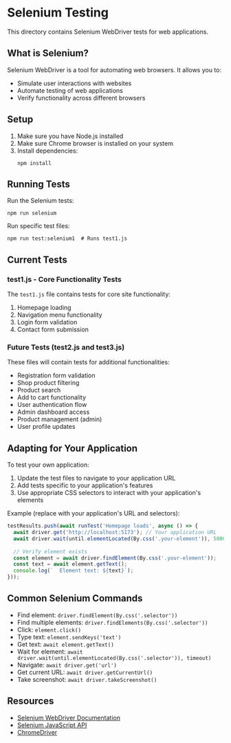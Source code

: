 # Selenium Testing

This directory contains Selenium WebDriver tests for web applications.

## What is Selenium?

Selenium WebDriver is a tool for automating web browsers. It allows you to:
- Simulate user interactions with websites
- Automate testing of web applications
- Verify functionality across different browsers

## Setup

1. Make sure you have Node.js installed
2. Make sure Chrome browser is installed on your system
3. Install dependencies:
   ```
   npm install
   ```

## Running Tests

Run the Selenium tests:
```
npm run selenium
```

Run specific test files:
```
npm run test:selenium1  # Runs test1.js
```

## Current Tests

### test1.js - Core Functionality Tests
The `test1.js` file contains tests for core site functionality:
1. Homepage loading
2. Navigation menu functionality
3. Login form validation
4. Contact form submission

### Future Tests (test2.js and test3.js)
These files will contain tests for additional functionalities:
- Registration form validation
- Shop product filtering
- Product search
- Add to cart functionality
- User authentication flow
- Admin dashboard access
- Product management (admin)
- User profile updates

## Adapting for Your Application

To test your own application:

1. Update the test files to navigate to your application URL
2. Add tests specific to your application's features
3. Use appropriate CSS selectors to interact with your application's elements

Example (replace with your application's URL and selectors):

```javascript
testResults.push(await runTest('Homepage loads', async () => {
  await driver.get('http://localhost:5173'); // Your application URL
  await driver.wait(until.elementLocated(By.css('.your-element')), 5000);
  
  // Verify element exists
  const element = await driver.findElement(By.css('.your-element'));
  const text = await element.getText();
  console.log(`  Element text: ${text}`);
}));
```

## Common Selenium Commands

- Find element: `driver.findElement(By.css('.selector'))`
- Find multiple elements: `driver.findElements(By.css('.selector'))`
- Click: `element.click()`
- Type text: `element.sendKeys('text')`
- Get text: `await element.getText()`
- Wait for element: `await driver.wait(until.elementLocated(By.css('.selector')), timeout)`
- Navigate: `await driver.get('url')`
- Get current URL: `await driver.getCurrentUrl()`
- Take screenshot: `await driver.takeScreenshot()`

## Resources

- [Selenium WebDriver Documentation](https://www.selenium.dev/documentation/webdriver/)
- [Selenium JavaScript API](https://www.selenium.dev/selenium/docs/api/javascript/index.html)
- [ChromeDriver](https://chromedriver.chromium.org/) 